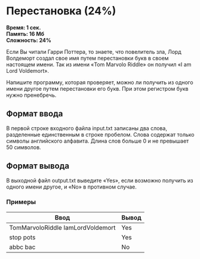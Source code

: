 <h1 class="title">Перестановка (24%)</h1>
<p><b>Время: 1 сек.<br>Память: 16 Мб<br>Сложность: 24%</b></p>
<p>Если Вы читали Гарри Поттера, то знаете, что повелитель зла, Лорд Волдеморт создал свое имя путем перестановки букв в своем настоящем имени. Так из имени «Tom Marvolo Riddle» он получил «I am Lord Voldemort».</p>
<p>Напишите программу, которая проверяет, можно ли получить из одного имени другое путем перестановки его букв. При этом регистром букв нужно пренебречь.</p>
<h2>Формат ввода</h2>
<p>В первой строке входного файла input.txt записаны два слова, разделенные единственным в строке пробелом. Слова содержат только символы английского алфавита. Длина слов больше 0 и не превышает 50 символов.</p>
<h2>Формат вывода</h2>
<p>В выходной файл output.txt выведите «Yes», если возможно получить из одного имени другое, и «No» в противном случае.</p>
<h3>Примеры</h3>
<table class="sample-tests">
  <thead>
     <tr>
        <th>Ввод</th>
        <th>Вывод</th>
     </tr>
  </thead>
  <tbody>
     <tr>
        <td>TomMarvoloRiddle IamLordVoldemort</td>
        <td>Yes</td>
     </tr>
     <tr>
         <td>stop pots</td>
         <td>Yes</td>
     </tr>
     <tr>
          <td>abbc bac</td>
          <td>No</td>
      </tr>
  </tbody>
</table>
